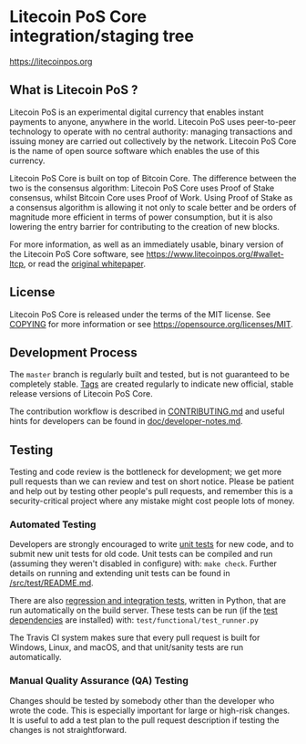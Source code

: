 Litecoin PoS Core integration/staging tree
=====================================

https://litecoinpos.org

What is Litecoin PoS ?
----------------

Litecoin PoS is an experimental digital currency that enables instant payments to
anyone, anywhere in the world. Litecoin PoS uses peer-to-peer technology to operate
with no central authority: managing transactions and issuing money are carried
out collectively by the network. Litecoin PoS Core is the name of open source
software which enables the use of this currency.

Litecoin PoS Core is built on top of Bitcoin Core. The difference between the two
is the consensus algorithm: Litecoin PoS Core uses Proof of Stake consensus, whilst
Bitcoin Core uses Proof of Work. Using Proof of Stake as a consensus algorithm is
allowing it not only to scale better and be orders of magnitude more efficient in
terms of power consumption, but it is also lowering the entry barrier for contributing
to the creation of new blocks.

For more information, as well as an immediately usable, binary version of
the Litecoin PoS Core software, see https://www.litecoinpos.org/#wallet-ltcp, or read the
[original whitepaper](https://www.litecoinpos.org/WhitePaperLTCP.pdf).

License
-------

Litecoin PoS Core is released under the terms of the MIT license. See [COPYING](COPYING) for more
information or see https://opensource.org/licenses/MIT.

Development Process
-------------------

The `master` branch is regularly built and tested, but is not guaranteed to be
completely stable. [Tags](https://github.com/litecoin-pos/litecoin-pos/tags) are created
regularly to indicate new official, stable release versions of Litecoin PoS Core.

The contribution workflow is described in [CONTRIBUTING.md](CONTRIBUTING.md)
and useful hints for developers can be found in [doc/developer-notes.md](doc/developer-notes.md).

Testing
-------

Testing and code review is the bottleneck for development; we get more pull
requests than we can review and test on short notice. Please be patient and help out by testing
other people's pull requests, and remember this is a security-critical project where any mistake might cost people
lots of money.

### Automated Testing

Developers are strongly encouraged to write [unit tests](src/test/README.md) for new code, and to
submit new unit tests for old code. Unit tests can be compiled and run
(assuming they weren't disabled in configure) with: `make check`. Further details on running
and extending unit tests can be found in [/src/test/README.md](/src/test/README.md).

There are also [regression and integration tests](/test), written
in Python, that are run automatically on the build server.
These tests can be run (if the [test dependencies](/test) are installed) with: `test/functional/test_runner.py`

The Travis CI system makes sure that every pull request is built for Windows, Linux, and macOS, and that unit/sanity tests are run automatically.

### Manual Quality Assurance (QA) Testing

Changes should be tested by somebody other than the developer who wrote the
code. This is especially important for large or high-risk changes. It is useful
to add a test plan to the pull request description if testing the changes is
not straightforward.

